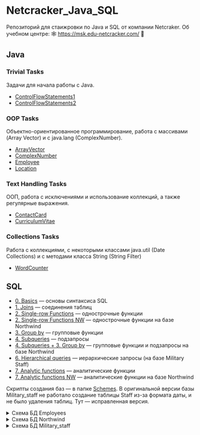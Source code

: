 # Netcracker_Java_SQL
Репозиторий для стаижровки по Java и SQL от компании Netcraker.
Об учебном центре:
🕸 https://msk.edu-netcracker.com/ 🥜

## Java

### Trivial Tasks
Задачи для начала работы с Java.
- [ControlFlowStatements1](https://github.com/r-vvch/Netcracker_Java_SQL/tree/master/Java/0.%20Trivial%20Tasks/ControlFlowStatements1 "Перейти к расположению")
- [ControlFlowStatements2](https://github.com/r-vvch/Netcracker_Java_SQL/tree/master/Java/0.%20Trivial%20Tasks/ControlFlowStatements2 "Перейти к расположению")

### OOP Tasks
Объектно-ориентированное программирование, работа с массивами (Array Vector) и с java.lang (ComplexNumber).
- [ArrayVector](https://github.com/r-vvch/Netcracker_Java_SQL/tree/master/Java/1.%20OOP%20Tasks/ArrayVector "Перейти к расположению")
- [ComplexNumber](https://github.com/r-vvch/Netcracker_Java_SQL/tree/master/Java/1.%20OOP%20Tasks/ComplexNumber "Перейти к расположению")
- [Employee](https://github.com/r-vvch/Netcracker_Java_SQL/tree/master/Java/1.%20OOP%20Tasks/Employee "Перейти к расположению")
- [Location](https://github.com/r-vvch/Netcracker_Java_SQL/tree/master/Java/1.%20OOP%20Tasks/Location "Перейти к расположению")

### Text Handling Tasks
ООП, работа с исключениями и использование коллекций, а также регулярные выражения.
- [ContactCard](https://github.com/r-vvch/Netcracker_Java_SQL/tree/master/Java/2+.%20Text%20Handling%20Tasks/ContactCard "Перейти к расположению")
- [CurriculumVitae](https://github.com/r-vvch/Netcracker_Java_SQL/tree/master/Java/2+.%20Text%20Handling%20Tasks/CurriculumVitae "Перейти к расположению")

### Collections Tasks
Работа с коллекциями, с некоторыми классами java.util (Date Collections) и с методами класса String (String Filter)
- [WordCounter](https://github.com/r-vvch/Netcracker_Java_SQL/tree/master/Java/2.%20Collections%20Tasks/WordCounter "Перейти к расположению")


## SQL

- [0. Basics](https://github.com/r-vvch/Netcracker_Java_SQL/blob/master/SQL/0.%20Basics.sql "Перейти к расположению")  — основы синтаксиса SQL
- [1. Joins](https://github.com/r-vvch/Netcracker_Java_SQL/blob/master/SQL/1.%20Joins.sql "Перейти к расположению")  — соединения таблиц
- [2. Single-row Functions](https://github.com/r-vvch/Netcracker_Java_SQL/blob/master/SQL/2.%20Single-row%20Functions.sql "Перейти к расположению") — однострочные функции
- [2. Single-row Functions NW](https://github.com/r-vvch/Netcracker_Java_SQL/blob/master/SQL/2.%20Single-row%20Functions%20NW.sql "Перейти к расположению") — однострочные функции на базе Northwind
- [3. Group by](https://github.com/r-vvch/Netcracker_Java_SQL/blob/master/SQL/3.%20Group%20by.sql "Перейти к расположению") — групповые функции
- [4. Subqueries](https://github.com/r-vvch/Netcracker_Java_SQL/blob/master/SQL/4.%20Subqueries.sql "Перейти к расположению") — подзапросы
- [4. Subqueries + 3. Group by](https://github.com/r-vvch/Netcracker_Java_SQL/blob/master/SQL/4.%20Subqueries%20+%203.%20Group%20by.sql "Перейти к расположению") — групповые функции и подзапросы на базе Northwind
- [6. Hierarchical queries](https://github.com/r-vvch/Netcracker_Java_SQL/blob/master/SQL/6.%20Hierarchical%20queries.sql "Перейти к расположению") — иерархические запросы (на базе Military Staff)
- [7. Analytic functions](https://github.com/r-vvch/Netcracker_Java_SQL/blob/master/SQL/7.%20Analytic%20functions.sql "Перейти к расположению") — аналитические функции
- [7. Analytic functions NW](https://github.com/r-vvch/Netcracker_Java_SQL/blob/master/SQL/7.%20Analytic%20functions%20NW.sql "Перейти к расположению") — аналитические функции на базе Northwind

Скрипты создания баз — в папке [Schemes](https://github.com/r-vvch/Netcracker_Java_SQL/blob/master/SQL/Schemes).
В оригинальной версии базы Military_staff не работало создание таблицы Staff из-за формата даты, и не было удаления таблиц. Тут — исправленная версия.

<details>
  <summary>Схема БД Employees</summary>
  <img src="https://github.com/r-vvch/Netcracker_Java_SQL/blob/master/SQL/Schemes/EMPLOYEES.gif">
</details>
<details>
  <summary>Схема БД Northwind</summary>
  <img src="https://github.com/r-vvch/Netcracker_Java_SQL/blob/master/SQL/Schemes/NORTHWIND.gif">
</details>
<details>
  <summary>Схема БД Military_staff</summary>
  <img src="https://github.com/r-vvch/Netcracker_Java_SQL/blob/master/SQL/Schemes/MIL_STAFF.gif">
</details>
